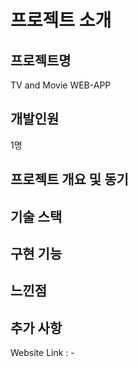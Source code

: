 # 프로젝트 소개

## 프로젝트명
TV and Movie WEB-APP

## 개발인원
1명

## 프로젝트 개요 및 동기


## 기술 스택


## 구현 기능


## 느낀점


## 추가 사항


Website Link : -
